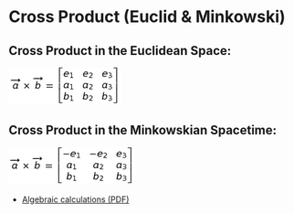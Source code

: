 # Cross Product (Euclid & Minkowski)

## Cross Product in the Euclidean Space:
![Euclidean Cross Product axb](https://github.com/probaxeoxebra/probaMinkoski/blob/master/FORMULAS/detCrossEucl.jpg "Euclidean determinant axb")

## Cross Product in the Minkowskian Spacetime:
![Minkowskian Cross Product axb](https://github.com/probaxeoxebra/probaMinkoski/blob/master/FORMULAS/detCrossMink.jpg "Minkowskian determinant axb")

* [Algebraic calculations (PDF)](https://github.com/probaxeoxebra/probaMinkoski/blob/master/documents/Cross.pdf)
